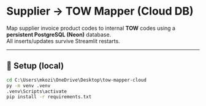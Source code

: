 # Supplier → TOW Mapper (Cloud DB)

Map supplier invoice product codes to internal **TOW** codes using a **persistent PostgreSQL (Neon)** database.  
All inserts/updates survive Streamlit restarts.

---

## 🔧 Setup (local)

```cmd
cd C:\Users\mkozi\OneDrive\Desktop\tow-mapper-cloud
py -m venv .venv
.venv\Scripts\activate
pip install -r requirements.txt
